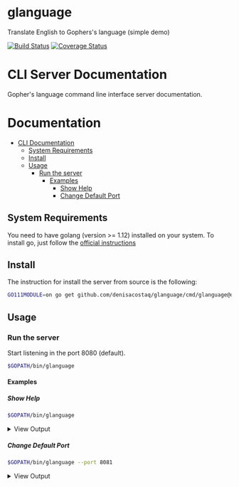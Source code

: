 # glanguage
Translate English to Gophers's language (simple demo)

[![Build Status](https://travis-ci.com/denisacostaq/glanguage.svg?branch=develop)](https://travis-ci.com/denisacostaq/glanguage)
[![Coverage Status](https://coveralls.io/repos/github/denisacostaq/glanguage/badge.svg?branch=develop)](https://coveralls.io/github/denisacostaq/glanguage?branch=develop)

# CLI Server Documentation

Gopher's language command line interface server documentation.

<!-- MarkdownTOC autolink="true" bracket="round" levels="1,2,3" -->

# Documentation
- [CLI Documentation](#cli-documentation)
  - [System Requirements](#system-requirements)
  - [Install](#install)
  - [Usage](#usage)
    - [Run the server](#run-the-server)
      - [Examples](#examples)
        - [Show Help](#show-help)
        - [Change Default Port](#change-default-port)

<!-- /MarkdownTOC -->

## System Requirements

You need to have golang (version >= 1.12) installed on your system. To install go, just follow the [official instructions](https://golang.org/doc/install)

## Install

The instruction for install the server from source is the following:
```bash
GO111MODULE=on go get github.com/denisacostaq/glanguage/cmd/glanguage@develop
```

## Usage

### Run the server

Start listening in the port 8080 (default). 

```bash
$GOPATH/bin/glanguage
```

#### Examples
##### Show Help

```bash
$GOPATH/bin/glanguage
```
<details>
 <summary>View Output</summary>

```
NAME:
   glanguage - Translate English to the Gophers's language

USAGE:
   glanguage [global options] command [command options] [arguments...]

AUTHOR:
   Alvaro Denis <denisacostaq@gmail.co>

COMMANDS:
   help, h  Shows a list of commands or help for one command

GLOBAL OPTIONS:
   --port value, -p value  Listen port [$GLANGUAGE_PORT]
   --help, -h              show help (default: false)
```
</details>

##### Change Default Port

```bash
$GOPATH/bin/glanguage --port 8081
```
<details>
 <summary>View Output</summary>

```
INFO[0000] Starting server...                            addr=":8081"
```
</details>